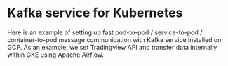 # Kafka service for Kubernetes

Here is an example of setting up fast pod-to-pod / service-to-pod / container-to-pod message communication with Kafka service installed on GCP. As an example, we set Tradingview API and transfer data internally within GKE using Apache Airflow.
